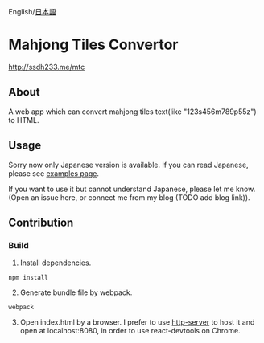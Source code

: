 English/[日本語](README.jp.md)

# Mahjong Tiles Convertor

http://ssdh233.me/mtc

## About
A web app which can convert mahjong tiles text(like "123s456m789p55z") to HTML. 

## Usage
Sorry now only Japanese version is available. If you can read Japanese, please see [examples page](http://ssdh233.me/mtc/#/examples).

If you want to use it but cannot understand Japanese, please let me know. (Open an issue here, or connect me from my blog (TODO add blog link)).

## Contribution

### Build
1. Install dependencies.
```
npm install
```

2. Generate bundle file by webpack.
```
webpack
```

3. Open index.html by a browser. I prefer to use [http-server](https://www.npmjs.com/package/http-server) to host it and open at localhost:8080, in order to use react-devtools on Chrome.
